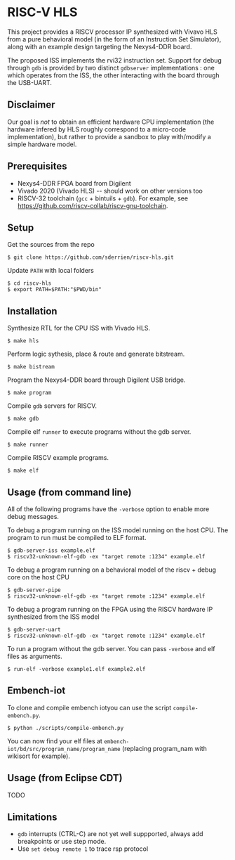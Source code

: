 RISC-V HLS  
================

This project provides a RISCV processor IP synthesized with Vivavo HLS from a pure behavioral model (in the form of an Instruction Set Simulator), along with an example design targeting the Nexys4-DDR board.

The proposed ISS implements the rvi32 instruction set. Support for debug through `gdb` is provided by two distinct `gdbserver` implementations : one which operates from the ISS, the other interacting with the board through the USB-UART.
 

Disclaimer
----------

Our goal is *not* to obtain an efficient hardware CPU implementation (the hardware infered by HLS roughly correspond to a  micro-code implementation), but rather to provide a sandbox to play with/modify a simple hardware model.

Prerequisites
-------------


- Nexys4-DDR FPGA board from Digilent
- Vivado 2020 (Vivado HLS) -- should work on other versions too
- RISCV-32 toolchain (`gcc` + bintuils + `gdb`). For example, see https://github.com/riscv-collab/riscv-gnu-toolchain.


Setup
-----

Get the sources from the repo

```console
$ git clone https://github.com/sderrien/riscv-hls.git
```

Update `PATH` with local folders 

```console
$ cd riscv-hls
$ export PATH=$PATH:"$PWD/bin"
```


Installation
------------


Synthesize RTL for the CPU ISS with Vivado HLS.

```console
$ make hls
```

Perform logic sythesis, place & route and generate bitstream.

```console
$ make bistream
```

Program the Nexys4-DDR board through Digilent USB bridge.

```console
$ make program 
```

Compile `gdb` servers for RISCV.

```console
$ make gdb 
```

Compile elf `runner` to execute programs without the gdb server.
```console
$ make runner
```

Compile RISCV example programs. 

```console
$ make elf 
```


Usage (from command line) 
-------------------------

All of the following programs have the `-verbose` option to enable more debug messages.

To debug a program running on the ISS model running on the host CPU.
The program to run must be compiled to ELF format.

```console
$ gdb-server-iss example.elf
$ riscv32-unknown-elf-gdb -ex "target remote :1234" example.elf
```

To debug a program running on a behavioral model of the riscv + debug core on the host CPU

```console
$ gdb-server-pipe
$ riscv32-unknown-elf-gdb -ex "target remote :1234" example.elf
```

To debug a program running on the FPGA using the RISCV hardware IP synthesized from the ISS model

```console
$ gdb-server-uart 
$ riscv32-unknown-elf-gdb -ex "target remote :1234" example.elf
```

To run a program without the gdb server. You can pass `-verbose` and elf files as arguments.

```console
$ run-elf -verbose example1.elf example2.elf
```

Embench-iot
-----------

To clone and compile embench iotyou can use the script `compile-embench.py`.

```console
$ python ./scripts/compile-embench.py
```
You can now find your elf files at `embench-iot/bd/src/program_name/program_name` (replacing program_nam with wikisort for example).


Usage (from Eclipse CDT) 
-------------------------

TODO


Limitations 
----------

- `gdb` interrupts (CTRL-C) are not yet well suppported, always add breakpoints or use step mode.
- Use `set debug remote 1` to trace rsp protocol

